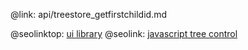 @link: api/treestore_getfirstchildid.md

@seolinktop: [ui library](https://webix.com)
@seolink: [javascript tree control](https://webix.com/widget/tree/)